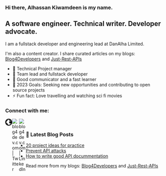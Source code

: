 ### Hi there, Alhassan Kiwamdeen is my name.

## A software engineer. Technical writer. Developer advocate.

I am a fullstack developer and engineering lead at DanAlha Limited.

I'm also a content creator. I share curated articles on my blogs: [Blog4Developers](https://www.blog4dev.com/) and [Just-Rest-APIs](https://justrestapi.com/)


- 🌱 Technical Project manager
- 👯 Team lead and fullstack developer
- 🔭 Good communicator and a fast learner
- 🥅 2023 Goals: Seeking new opportunities and contributing to open source projects
- ⚡ Fun fact: Love travelling and watching sci fi movies

### Connect with me:

[<img align="left" alt="blog4dev.com" width="22px" src="https://raw.githubusercontent.com/iconic/open-iconic/master/svg/globe.svg" />](https://www.blog4dev.com/)
[<img align="left" alt="blog4dev.com | Twitter" width="22px" src="https://cdn.jsdelivr.net/npm/simple-icons@v3/icons/twitter.svg" />](https://twitter.com/akiwams)
[<img align="left" alt="blog4dev.com | LinkedIn" width="22px" src="https://cdn.jsdelivr.net/npm/simple-icons@v3/icons/linkedin.svg" />](https://www.linkedin.com/in/alhassan-kiwamdeen-56a144102/)
<br />

### 📕 Latest Blog Posts

- [20 project ideas for practice](https://www.blog4dev.com/developer-projects/)
- [Prevent API attacks](https://justrestapi.com/how-to-prevent-api-attacks/)
- [How to write good API docummentation](https://justrestapi.com/how-to-write-good-api-documentation/)         

Read more from my blogs: [Blog4Developers](https://www.blog4dev.com/) and [Just-Rest-APIs](https://justrestapi.com/)

